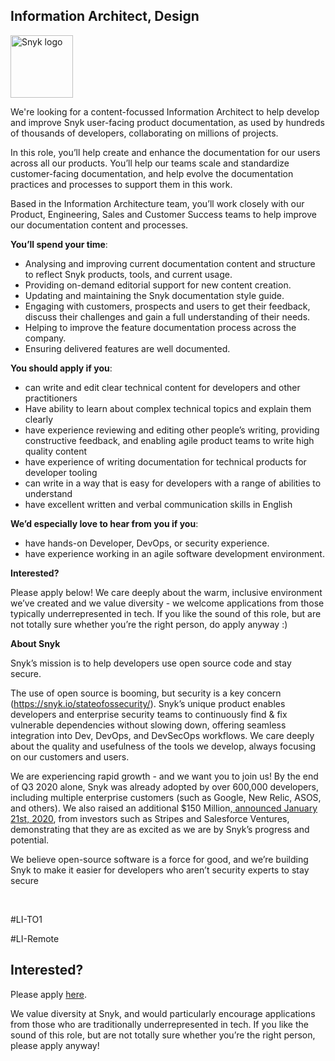 Information Architect, Design
---

<img src="https://res.cloudinary.com/snyk/image/upload/v1537345894/press-kit/brand/logo-black.png" width="100" alt="Snyk logo" />

<p><span style="font-weight: 400;">We're looking for a content-focussed Information Architect to help develop and improve Snyk user-facing product documentation, as used by hundreds of thousands of developers, collaborating on millions of projects.</span></p>
<p><span style="font-weight: 400;">In this role, you’ll help create and enhance the documentation for our users across all our products. You’ll help our teams scale and standardize customer-facing documentation, and help evolve the documentation practices and processes to support them in this work.</span></p>
<p><span style="font-weight: 400;">Based in the Information Architecture team, you’ll work closely with our Product, Engineering, Sales and Customer Success teams to help improve our documentation content and processes.</span></p>
<p><span style="font-weight: 400;"><strong>You’ll spend your time</strong>:&nbsp;</span></p>
<ul>
<li style="font-weight: 400;"><span style="font-weight: 400;">Analysing and improving current documentation content and structure to reflect Snyk products, tools, and current usage.</span></li>
<li style="font-weight: 400;"><span style="font-weight: 400;">Providing on-demand editorial support for new content creation.</span></li>
<li style="font-weight: 400;"><span style="font-weight: 400;">Updating and maintaining the Snyk documentation style guide.</span></li>
<li style="font-weight: 400;"><span style="font-weight: 400;">Engaging with customers, prospects and users to get their feedback, discuss their challenges and gain a full understanding of their needs.</span></li>
<li style="font-weight: 400;"><span style="font-weight: 400;">Helping to improve the feature documentation process across the company.</span></li>
<li style="font-weight: 400;"><span style="font-weight: 400;">Ensuring delivered features are well documented.</span></li>
</ul>
<p><span style="font-weight: 400;"><strong>You should apply if you</strong>:</span></p>
<ul>
<li style="font-weight: 400;"><span style="font-weight: 400;">can write and edit clear technical content for developers and other practitioners</span></li>
<li style="font-weight: 400;"><span style="font-weight: 400;">Have ability to learn about complex technical topics and explain them clearly</span></li>
<li style="font-weight: 400;"><span style="font-weight: 400;">have experience reviewing and editing other people’s writing, providing constructive feedback, and </span><span style="font-weight: 400;">enabling agile product teams to write high quality content</span></li>
<li style="font-weight: 400;"><span style="font-weight: 400;">have experience of writing documentation for technical products for developer tooling</span></li>
<li style="font-weight: 400;"><span style="font-weight: 400;">can write in a way that is easy for developers with a range of abilities to understand</span></li>
<li style="font-weight: 400;"><span style="font-weight: 400;">have excellent written and verbal communication skills in English</span></li>
</ul>
<p><span style="font-weight: 400;"><strong>We’d especially love to hear from you if you</strong>:</span></p>
<ul>
<li style="font-weight: 400;"><span style="font-weight: 400;">have hands-on Developer, DevOps, or security experience.</span></li>
<li style="font-weight: 400;"><span style="font-weight: 400;">have experience working in an agile software development environment.</span></li>
</ul>
<p><strong>Interested?</strong></p>
<p><span style="font-weight: 400;">Please apply below! We care deeply about the warm, inclusive environment we’ve created and we value diversity - we welcome applications from those typically underrepresented in tech. If you like the sound of this role, but are not totally sure whether you’re the right person, do apply anyway :)</span></p>
<p><strong>About Snyk</strong></p>
<p><span style="font-weight: 400;">Snyk’s mission is to help developers use open source code and stay secure.&nbsp;</span></p>
<p><span style="font-weight: 400;">The use of open source is booming, but security is a key concern (</span><a href="https://snyk.io/stateofossecurity/"><span style="font-weight: 400;">https://snyk.io/stateofossecurity/</span></a><span style="font-weight: 400;">). Snyk’s unique product enables developers and enterprise security teams to continuously find &amp; fix vulnerable dependencies without slowing down, offering seamless integration into Dev, DevOps, and DevSecOps workflows. We care deeply about the quality and usefulness of the tools we develop, always focusing on our customers and users.&nbsp;</span></p>
<p><span style="font-weight: 400;">We are experiencing rapid growth - and we want you to join us! By the end of Q3 2020 alone, Snyk was already adopted by over 600,000 developers, including multiple enterprise customers (such as Google, New Relic, ASOS, and others). We also raised an additional $150 Million,</span><a href="https://snyk.io/blog/snyk-closes-150m/"> <span style="font-weight: 400;">announced January 21st, 2020</span></a><span style="font-weight: 400;">, from investors such as Stripes and Salesforce Ventures, demonstrating that they are as excited as we are by Snyk’s progress and potential.</span></p>
<p><span style="font-weight: 400;">We believe open-source software is a force for good, and we’re building Snyk to make it easier for developers who aren’t security experts to stay secure</span></p>
<p>&nbsp;</p>
<p><span style="font-weight: 400;">#LI-TO1</span></p>
<p><span style="font-weight: 400;">#LI-Remote</span></p>

Interested?
---

Please apply [here](https://boards.greenhouse.io/snyk/jobs/5058728002#app).

We value diversity at Snyk, and would particularly encourage applications from those who are traditionally underrepresented in tech.
If you like the sound of this role, but are not totally sure whether you’re the right person, please apply anyway!
